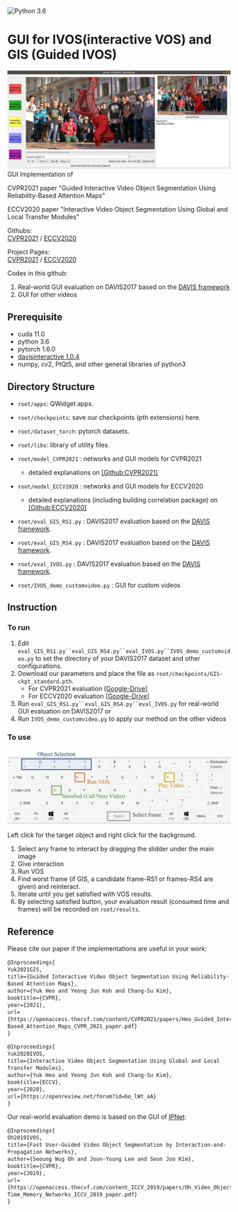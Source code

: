 ![Python 3.6](https://img.shields.io/badge/python-3.6-green.svg)
# GUI for IVOS(interactive VOS) and GIS (Guided IVOS)
![explain_qwerty](etc/png_demo.png)
GUI Implementation of 

CVPR2021 paper "Guided Interactive Video Object Segmentation Using Reliability-Based Attention Maps"

ECCV2020 paper "Interactive Video Object Segmentation Using Global and Local Transfer Modules"

Githubs:  
[CVPR2021](https://github.com/yuk6heo/GIS-RAmap) /
[ECCV2020](https://github.com/yuk6heo/IVOS-ATNet)

Project Pages:  
[CVPR2021](http://mcl.korea.ac.kr/yukheo_cvpr2021/) /
[ECCV2020](http://mcl.korea.ac.kr/yukheo_eccv2020/)

Codes in this github:

1. Real-world GUI evaluation on DAVIS2017 based on the [DAVIS framework](https://interactive.davischallenge.org/)
2. GUI for other videos

## Prerequisite
- cuda 11.0
- python 3.6
- pytorch 1.6.0
- [davisinteractive 1.0.4](https://github.com/albertomontesg/davis-interactive)
- numpy, cv2, PtQt5, and other general libraries of python3

## Directory Structure

 * `root/apps`: QWidget apps.

 * `root/checkpoints`: save our checkpoints (pth extensions) here.
 
 * `root/dataset_torch`: pytorch datasets.
 
 * `root/libs`: library of utility files.

 * `root/model_CVPR2021` : networks and GUI models for CVPR2021
     - detailed explanations on [[Github:CVPR2021]](https://github.com/yuk6heo/GIS-RAmap)
 * `root/model_ECCV2020` : networks and GUI models for ECCV2020
     - detailed explanations (including building correlation package) on [[Github:ECCV2020]](https://github.com/yuk6heo/IVOS-ATNet)
  
 * `root/eval_GIS_RS1.py` : DAVIS2017 evaluation based on the [DAVIS framework](https://interactive.davischallenge.org/).
 * `root/eval_GIS_RS4.py` : DAVIS2017 evaluation based on the [DAVIS framework](https://interactive.davischallenge.org/).
 * `root/eval_IVOS.py` : DAVIS2017 evaluation based on the [DAVIS framework](https://interactive.davischallenge.org/).
 * `root/IVOS_demo_customvideo.py` : GUI for custom videos
  
## Instruction

### To run
1. Edit `eval_GIS_RS1.py``eval_GIS_RS4.py``eval_IVOS.py``IVOS_demo_customvideo.py` to set the directory of your DAVIS2017 dataset and other configurations.
2. Download our parameters and place the file as `root/checkpoints/GIS-ckpt_standard.pth`.
    - For CVPR2021 evaluation [[Google-Drive]](https://drive.google.com/file/d/1dkgXJJ2gPYDtPE9yTtlP4Th0iNX5ZG6a/view?usp=sharing)
    - For ECCV2020 evaluation [[Google-Drive]](https://drive.google.com/file/d/1t1VO2zy3pLBXCWqme9h63Def86Y4ECIH/view?usp=sharing)
3. Run `eval_GIS_RS1.py``eval_GIS_RS4.py``eval_IVOS.py` for real-world GUI evaluation on DAVIS2017 or
4. Run `IVOS_demo_customvideo.py` to apply our method on the other videos

### To use
![explain_qwerty](etc/explain_qwerty.png)

Left click for the target object and right click for the background.
1. Select any frame to interact by dragging the slidder under the main image
2. Give interaction
3. Run VOS
4. Find worst frame (if GIS, a candidate frame-RS1 or frames-RS4 are given) and reinteract.
5. Iterate until you get satisfied with VOS results.
6. By selecting satisfied button, your evaluation result (consumed time and frames) will be recorded on `root/results`.

## Reference

Please cite our paper if the implementations are useful in your work:
```
@Inproceedings{
Yuk2021GIS,
title={Guided Interactive Video Object Segmentation Using Reliability-Based Attention Maps},
author={Yuk Heo and Yeong Jun Koh and Chang-Su Kim},
booktitle={CVPR},
year={2021},
url={https://openaccess.thecvf.com/content/CVPR2021/papers/Heo_Guided_Interactive_Video_Object_Segmentation_Using_Reliability-Based_Attention_Maps_CVPR_2021_paper.pdf}
}
```

```
@Inproceedings{
Yuk2020IVOS,
title={Interactive Video Object Segmentation Using Global and Local Transfer Modules},
author={Yuk Heo and Yeong Jun Koh and Chang-Su Kim},
booktitle={ECCV},
year={2020},
url={https://openreview.net/forum?id=bo_lWt_aA}
}
```


Our real-world evaluation demo is based on the GUI of [IPNet](https://github.com/seoungwugoh/ivs-demo):
``` 
@Inproceedings{
Oh2019IVOS,
title={Fast User-Guided Video Object Segmentation by Interaction-and-Propagation Networks},
author={Seoung Wug Oh and Joon-Young Lee and Seon Joo Kim},
booktitle={CVPR},
year={2019},
url={https://openaccess.thecvf.com/content_ICCV_2019/papers/Oh_Video_Object_Segmentation_Using_Space-Time_Memory_Networks_ICCV_2019_paper.pdf}
}
```
